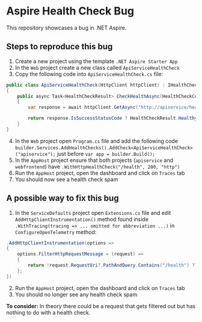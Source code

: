 # Aspire Health Check Bug

This repository showcases a bug in .NET Aspire.

## Steps to reproduce this bug

1. Create a new project using the template `.NET Aspire Starter App`
2. In the `Web` project create a new class called `ApiServiceHealthCheck`
3. Copy the following code into `ApiServiceHealthCheck.cs` file:
```csharp
public class ApiServiceHealthCheck(HttpClient httpClient) : IHealthCheck
{
    public async Task<HealthCheckResult> CheckHealthAsync(HealthCheckContext context, CancellationToken cancellationToken = default)
    {
        var response = await httpClient.GetAsync("http://apiservice/health", cancellationToken).ConfigureAwait(false);

        return response.IsSuccessStatusCode ? HealthCheckResult.Healthy() : HealthCheckResult.Unhealthy();
    }
}
```
4. In the `Web` project open `Program.cs` file and add the following code `builder.Services.AddHealthChecks().AddCheck<ApiServiceHealthCheck>("apiservice");` just before `var app = builder.Build();`
5. In the `AppHost` project ensure that both projects (`apiservice` and `webfrontend`) have `.WithHttpHealthCheck("/health", 200, "http")`
6. Run the `AppHost` project, open the dashboard and click on `Traces` tab
7. You should now see a health check spam

## A possible way to fix this bug

1. In the `ServiceDefaults` project open `Extensions.cs` file and edit `AddHttpClientInstrumentation()` method found inside `.WithTracing(tracing => ... omitted for abbreviation ...)` in `ConfigureOpenTelemetry` method:
```csharp
.AddHttpClientInstrumentation(options =>
{
    options.FilterHttpRequestMessage = (request) =>
    {
        return !request.RequestUri?.PathAndQuery.Contains("/health") ?? true;
    };
})
```
2. Run the `AppHost` project, open the dashboard and click on `Traces` tab
3. You should no longer see any health check spam

**To consider:** In theory there could be a request that gets filtered out but has nothing to do with a health check.